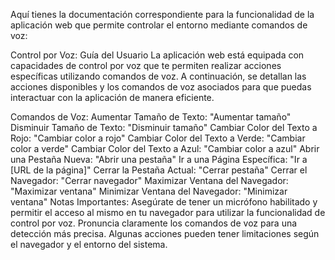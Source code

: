 
Aquí tienes la documentación correspondiente para la funcionalidad de la aplicación web que permite controlar el entorno mediante comandos de voz:

Control por Voz: Guía del Usuario
La aplicación web está equipada con capacidades de control por voz que te permiten realizar acciones específicas utilizando comandos de voz. A continuación, se detallan las acciones disponibles y los comandos de voz asociados para que puedas interactuar con la aplicación de manera eficiente.

Comandos de Voz:
Aumentar Tamaño de Texto: "Aumentar tamaño"
Disminuir Tamaño de Texto: "Disminuir tamaño"
Cambiar Color del Texto a Rojo: "Cambiar color a rojo"
Cambiar Color del Texto a Verde: "Cambiar color a verde"
Cambiar Color del Texto a Azul: "Cambiar color a azul"
Abrir una Pestaña Nueva: "Abrir una pestaña"
Ir a una Página Específica: "Ir a [URL de la página]"
Cerrar la Pestaña Actual: "Cerrar pestaña"
Cerrar el Navegador: "Cerrar navegador"
Maximizar Ventana del Navegador: "Maximizar ventana"
Minimizar Ventana del Navegador: "Minimizar ventana"
Notas Importantes:
Asegúrate de tener un micrófono habilitado y permitir el acceso al mismo en tu navegador para utilizar la funcionalidad de control por voz.
Pronuncia claramente los comandos de voz para una detección más precisa.
Algunas acciones pueden tener limitaciones según el navegador y el entorno del sistema.
